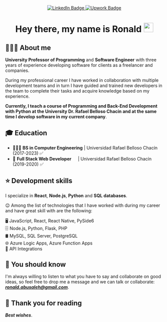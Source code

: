 <!-- HEADER -->
<div id="header" align="center">
  <div id="badges">
    <a href="https://www.linkedin.com/in/abusalehronald/">
      <img src="https://img.shields.io/badge/LinkedIn-blue?style=for-the-badge&logo=linkedin&logoColor=white" alt="LinkedIn Badge"/>
    </a>
    <a href="https://www.upwork.com/freelancers/~01ec34398bf3523bb0">
      <img src="https://img.shields.io/badge/Upwork-brightgreen?style=for-the-badge&logo=upwork&logoColor=white" alt="Upwork Badge"/>
    </a>
  </div>
  <h1>
    Hey there, my name is Ronald
    <img src="https://media.giphy.com/media/hvRJCLFzcasrR4ia7z/giphy.gif" width="30px"/>
  </h1>
</div>

<!-- ABOUT ME -->
## 👨🏻‍💻 About me
**University Professor of Programming** and **Software Engineer** with three years of experience developing software for clients as a freelancer and companies.

During my professional career I have worked in collaboration with multiple development teams and in turn I have guided and trained new developers in the team to complete their tasks and acquire knowledge based on my experience.

**Currently, I teach a course of Programming and Back-End Development with Python at the University Dr. Rafael Belloso Chacín and at the same time I develop software in my current company**.

## 🎓 Education
* 👨🏻‍🎓 **BS in Computer Engineering** | Universidad Rafael Belloso Chacín (2017-2023) ✅
* 📜 **Full Stack Web Developer**&ensp;&ensp;&ensp;| Universidad Rafael Belloso Chacín (2019-2020) ✅

<!-- Development skills -->
## ⭐ Development skills
I specialize in **React**, **Node.js**, **Python** and **SQL databases**.

😉 Among the list of technologies that I have worked with during my career and have great skill with are the following:

🖥️ JavaScript, React, React Native, PySide6
<br/>
🗄️ Node.js, Python, Flask, PHP
<br/>
🛢️ MySQL, SQL Server, PostgreSQL
<br/>
🌐 Azure Logic Apps, Azure Function Apps
<br/>
🤖 API Integrations

## 👀 You should know
I'm always willing to listen to what you have to say and collaborate on good ideas, so feel free to drop me a message and we can talk or collaborate: ***ronald.abusaleh@gmail.com***.

## 🚀 Thank you for reading 
***Best wishes***.
